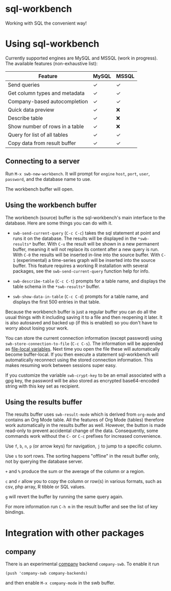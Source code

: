 # sql-workbench

Working with SQL the convenient way!

# Using sql-workbench

Currently supported engines are MySQL and MSSQL (work in progress).
The available features (non-exhaustive list):

| Feature                        | MySQL | MSSQL |
|--------------------------------|-------|-------|
| Send queries                   | ✓     | ✓     |
| Get column types and metadata  | ✓     | ✓     |
| Company-based autocompletion   | ✓     | ✓     |
| Quick data preview             | ✓     | ❌    |
| Describe table                 | ✓     | ❌    |
| Show number of rows in a table | ✓     | ❌    |
| Query for list of all tables   | ✓     | ✓     |
| Copy data from result buffer   | ✓     | ✓     |

## Connecting to a server

Run `M-x swb-new-workbench`. It will prompt for `engine` `host`,
`port`, `user`, `password`, and the database name to use.

The workbench buffer will open.

## Using the workbench buffer

The workbench (source) buffer is the sql-workbench's main interface to
the database. Here are some things you can do with it.

* `swb-send-current-query` (`C-c C-c`) takes the sql statement at
  point and runs it on the database. The results will be displayed in
  the `*swb-results*` buffer.  With `C-u` the result will be shown in
  a new permanent buffer, meaning it will not replace its content
  after a new query is run.  With `C-0` the results will be inserted
  in-line into the source buffer.  With `C-1` (experimental) a
  time-series graph will be inserted into the source buffer.  This
  feature requires a working R installation with several packages, see
  the `swb-send-current-query` function help for info.

* `swb-describe-table` (`C-c C-t`) prompts for a table name, and
  displays the table schema in the `*swb-results*` buffer.

* `swb-show-data-in-table` (`C-c C-d`) prompts for a table name, and
  displays the first 500 entries in that table.

Because the workbench buffer is just a regular buffer you can do all
the usual things with it including saving it to a file and then
reopening it later.  It is also autosaved and backed up (if this is
enabled) so you don't have to worry about losing your work.

You can store the current connection information (except password)
using `swb-store-connection-to-file` (`C-c C-s`). The information will
be appended as [file-local
variables](https://www.gnu.org/software/emacs/manual/html_node/emacs/File-Variables.html).
Next time you open the file these will automatically become
buffer-local.  If you then execute a statement sql-workbench will
automatically reconnect using the stored connection information.  This
makes resuming work between sessions super easy.

If you customize the variable `swb-crypt-key` to be an email
associated with a gpg key, the password will be also stored as
encrypted base64-encoded string with this key set as recipient.

## Using the results buffer

The results buffer uses `swb-result-mode` which is derived from
`org-mode` and contains an Org Mode table.  All the features of Org
Mode (tables) therefore work automatically in the results buffer as
well.  However, the button is made read-only to prevent accidental
change of the data.  Consequently, some commands work without the `C-`
or `C-c` prefixes for increased convenience.

Use `f`, `b`, `n`, `p` (or arrow keys) for navigation, `j` to jump to
a specific column.

Use `s` to sort rows.  The sorting happens "offline" in the result
buffer only, not by querying the database server.

`+` and `%` produce the sum or the average of the column or a region.

`c` and `r` allow you to copy the column or row(s) in various formats,
such as csv, php array, R tibble or SQL values.

`g` will revert the buffer by running the same query again.

For more information run `C-h m` in the result buffer and see the list
of key bindings.

# Integration with other packages

## company

There is an experimental [company](http://company-mode.github.io/) backend `company-swb`.  To enable it run

    (push 'company-swb company-backends)

and then enable `M-x company-mode` in the swb buffer.
